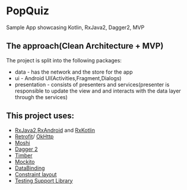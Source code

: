 
# PopQuiz

Sample App showcasing Kotlin, RxJava2, Dagger2, MVP

## The approach(Clean Architecture + MVP)
The project is split into the following packages:
- data - has the network and the store for the app
- ui - Android UI(Activities,Fragment,Dialogs)
- presentation - consists of presenters and services(presenter is responsible to update the view and and interacts with the data layer through the services)

## This project uses:
- [RxJava2](https://github.com/ReactiveX/RxJava),[RxAndroid](https://github.com/ReactiveX/RxAndroid) and [RxKotlin](https://github.com/ReactiveX/Rxkotlin)
- [Retrofit](https://github.com/square/retrofit)/ [OkHttp](https://github.com/square/okhttp)
- [Moshi](https://github.com/square/moshi)
- [Dagger 2](https://google.github.io/dagger/) 
- [Timber](https://github.com/JakeWharton/timber)
- [Mockito](http://site.mockito.org/)
- [DataBinding](https://developer.android.com/topic/libraries/data-binding/index.html)
- [Constraint layout](https://developer.android.com/training/constraint-layout/index.html)
- [Testing Support Library](https://developer.android.com/topic/libraries/testing-support-library/index.html)
